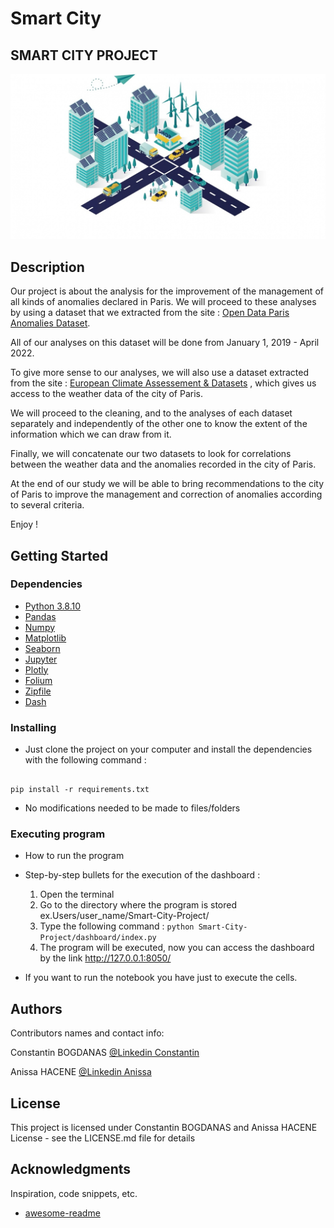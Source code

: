 # Smart City

## SMART CITY PROJECT

![Smart_city_image](smart-city-labos.jpeg)

## Description

  Our project is about the analysis for the improvement of the management of all kinds of anomalies declared in Paris.
We will proceed to these analyses by using a dataset that we extracted from the site :
[Open Data Paris Anomalies Dataset](https://data.opendatasoft.com/explore/dataset/paris-anomalies/).

 All of our analyses on this dataset will be done from January 1, 2019 - April 2022.

To give more sense to our analyses, we will also use a dataset extracted from the site : [European Climate Assessement & Datasets](http://www.ecad.eu/)
, which gives us access to the weather data of the city of Paris.

We will proceed to the cleaning, and to the analyses of each dataset separately and independently of the other one to know the extent of the information which we can draw from it.

Finally, we will concatenate our two datasets to look for correlations between the weather data and the anomalies recorded in the city of Paris.

At the end of our study we will be able to bring recommendations to the city of Paris to improve the management and correction of anomalies according to several criteria.

Enjoy !

## Getting Started

### Dependencies

- [Python 3.8.10](https://www.python.org/downloads/)
- [Pandas](https://pandas.pydata.org/)
- [Numpy](https://www.numpy.org/)
- [Matplotlib](https://matplotlib.org/)
- [Seaborn](https://seaborn.pydata.org/)
- [Jupyter](https://jupyter.org/)
- [Plotly](https://plotly.com/)
- [Folium](https://python-visualization.github.io/folium/)
- [Zipfile](https://docs.python.org/3/library/zipfile.html)
- [Dash](https://plotly.com/dash/)

### Installing

- Just clone the project on your computer and install the dependencies with the following command :

```[shell]

pip install -r requirements.txt

```

- No modifications needed to be made to files/folders

### Executing program

- How to run the program

- Step-by-step bullets for the execution of the dashboard :

  1. Open the terminal
  2. Go to the directory where the program is stored ex.Users/user_name/Smart-City-Project/
  3. Type the following command : ``` python Smart-City-Project/dashboard/index.py ```
  4. The program will be executed, now you can access the dashboard by the link <http://127.0.0.1:8050/>

- If you want to run the notebook you have just to execute the cells.

## Authors

Contributors names and contact info:

Constantin BOGDANAS
[@Linkedin Constantin](https://www.linkedin.com/in/constantin-bogdanas-3581221b3/)

Anissa HACENE
[@Linkedin Anissa](https://www.linkedin.com/in/anissa-hacene/)

## License

This project is licensed under Constantin BOGDANAS and Anissa HACENE License - see the LICENSE.md file for details

## Acknowledgments

Inspiration, code snippets, etc.

- [awesome-readme](https://github.com/matiassingers/awesome-readme)
